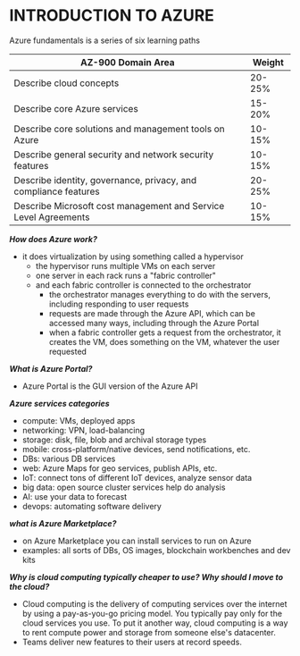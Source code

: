 # **INTRODUCTION TO AZURE**
Azure fundamentals is a series of six learning paths

| AZ-900 Domain Area | Weight |
| ------------- | ------------- |
| Describe cloud concepts | 20-25% |
| Describe core Azure services | 15-20% |
| Describe core solutions and management tools on Azure | 10-15% |
| Describe general security and network security features | 10-15% |
| Describe identity, governance, privacy, and compliance features | 20-25% |
| Describe Microsoft cost management and Service Level Agreements | 10-15% |


**_How does Azure work?_**
   - it does virtualization by using something called a hypervisor
     - the hypervisor runs multiple VMs on each server
     - one server in each rack runs a "fabric controller"
     - and each fabric controller is connected to the orchestrator
       - the orchestrator manages everything to do with the servers, including responding to user requests
       - requests are made through the Azure API, which can be accessed many ways, including through the Azure Portal
       - when a fabric controller gets a request from the orchestrator, it creates the VM, does something on the VM, whatever the user requested

**_What is Azure Portal?_**
   - Azure Portal is the GUI version of the Azure API

**_Azure services categories_**
   - compute: VMs, deployed apps
   - networking: VPN, load-balancing
   - storage: disk, file, blob and archival storage types
   - mobile: cross-platform/native devices, send notifications, etc.
   - DBs: various DB services
   - web: Azure Maps for geo services, publish APIs, etc.
   - IoT: connect tons of different IoT devices, analyze sensor data
   - big data: open source cluster services help do analysis
   - AI: use your data to forecast
   - devops: automating software delivery

**_what is Azure Marketplace?_**
   - on Azure Marketplace you can install services to run on Azure
   - examples: all sorts of DBs, OS images, blockchain workbenches and dev kits

**_Why is cloud computing typically cheaper to use? Why should I move to the cloud?_**
   - Cloud computing is the delivery of computing services over the internet by using a pay-as-you-go pricing model. You typically pay only for the cloud services you use. To put it another way, cloud computing is a way to rent compute power and storage from someone else's datacenter.
   - Teams deliver new features to their users at record speeds.
